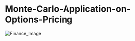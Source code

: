 # Monte-Carlo-Application-on-Options-Pricing
![Finance_Image](https://github.com/David-Fecht/Monte-Carlo-Application-on-Options-Pricing/assets/159670362/0b871655-61e0-47f8-8794-9793234896aa)
